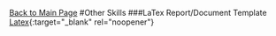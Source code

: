 [Back to Main Page](README.md)
#Other Skills
###LaTex Report/Document Template
[Latex](https://github.com/JamesBaierski/JB/blob/main/PYTHON%20IMPORTS/Latex%20template.pdf){:target="_blank" rel="noopener"}
